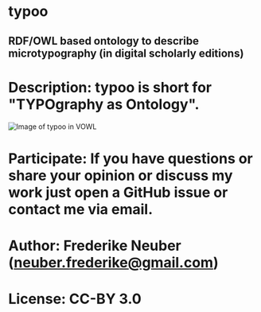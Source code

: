 # typoo

## RDF/OWL based ontology to describe microtypography (in digital scholarly editions)

# Description: typoo is short for "TYPOgraphy as Ontology".

![Image of typoo in VOWL](https://octodex.github.com/images/yaktocat.png)

# Participate: If you have questions or share your opinion or discuss my work just open a GitHub issue or contact me via email.

# Author: Frederike Neuber (neuber.frederike@gmail.com)

# License: CC-BY 3.0

    
